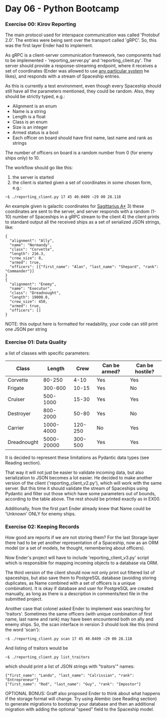 # Day 06 - Python Bootcamp

<h3 id="exercise-00-kirov-reporting">Exercise 00: Kirov Reporting</h3>
The main protocol used for interspace communication was called 'Protobuf 2.0'. The entries were
being sent over the transport called 'gRPC'. So, this was the first layer Ender had to implement.

As gRPC is a client-server communication framework, two components had to be implemented - 
'reporting_server.py' and 'reporting_client.py'. The server should provide a response-streaming
endpoint, where it receives a set of coordinates (Ender was allowed to use [any particular system](https://en.wikipedia.org/wiki/Astronomical_coordinate_systems)
he likes), and responds with a stream of Spaceship entries.

As this is currently a test environment, even though every Spaceship should still have all the 
parameters mentioned, they could be random. Also, they should be strictly typed, e.g.:
 
 - Alignment is an enum
 - Name is a string
 - Length is a float
 - Class is an enum
 - Size is an integer
 - Armed status is a bool
 - Each officer on board should have first name, last name and rank as strings

The number of officers on board is a random number from 0 (for enemy ships only) to 10.

The workflow should go like this:

1) the server is started
2) the client is started given a set of coordinates in some chosen form, e.g.:
    
`~$ ./reporting_client.py 17 45 40.0409 −29 00 28.118`

  An example given is galactic coordinates for [Sagittarius A\*](https://en.wikipedia.org/wiki/Sagittarius_A*)
3) these coordinates are sent to the server, and server responds with a random (1-10) number
  of Spaceships in a gRPC stream to the client
4) the client prints to standard output all the received ships as a set of serialized JSON
  strings, like:

  ```
  {
    "alignment": "Ally",
    "name": "Normandy",
    "class": "Corvette",
    "length": 216.3,
    "crew_size": 8,
    "armed": true,
    "officers": [{"first_name": "Alan", "last_name": "Shepard", "rank": "Commander"}]
  }
  {
    "alignment": "Enemy",
    "name": "Executor",
    "class": "Dreadnought",
    "length": 19000.0,
    "crew_size": 450,
    "armed": true,
    "officers": []
  }
  ```

NOTE: this output here is formatted for readability, your code can still print one JSON per string


<h3 id="exercise-01-data-quality">Exercise 01: Data Quality</h3>
a list of classes with specific parameters:

| Class       | Length     | Crew    | Can be armed? | Can be hostile? |
|-------------|------------|---------|---------------|-----------------|
| Corvette    | 80-250     | 4-10    | Yes           | Yes             |
| Frigate     | 300-600    | 10-15   | Yes           | No              |
| Cruiser     | 500-1000   | 15-30   | Yes           | Yes             |
| Destroyer   | 800-2000   | 50-80   | Yes           | No              |
| Carrier     | 1000-4000  | 120-250 | No            | Yes             |
| Dreadnought | 5000-20000 | 300-500 | Yes           | Yes             |

It is decided to represent these limitations as Pydantic data types (see Reading section).

That way it will not just be easier to validate incoming data, but also serialization to JSON
becomes a lot easier. He decided to make another version of the client ('reporting_client_v2.py'),
which will work with the same server. But this time it should validate the stream of Spaceships 
using Pydantic and filter out those which have some parameters out of bounds, according to the 
table above. The rest should be printed exactly as in EX00.

Additionally, from the first part Ender already knew that Name could be 'Unknown' ONLY for enemy
ships.


<h3 id="exercise-02-keeping-records">Exercise 02: Keeping Records</h3>

How good are reports if we are not storing them? For the last Storage layer there had to be yet
another representation of a Spaceship, now as an ORM model (or a set of models, he thought, 
remembering about officers).

Now Ender's project will have to include 'reporting_client_v3.py' script which is responsible
for mapping incoming objects to a database via ORM.

The third version of the client should now not only print out filtered list of spaceships, but also
save them to PostgreSQL database (avoiding storing duplicates, as Name combined with a set of
officers is a unique combination). It is okay if database and user for PostgreSQL are created
manually, as long as there is a description in comments/text file in the submitted project.

Another case that colonel asked Ender to implement was searching for 'traitors'. Sometimes the same
officers (with unique combination of first name, last name and rank) may have been encountered
both on ally and enemy ships. So, the scan interface in version 3 should look like this (mind the 
word 'scan'):

`~$ ./reporting_client.py scan 17 45 40.0409 −29 00 28.118`

And listing of traitors would be

`~$ ./reporting_client.py list_traitors`

which should print a list of JSON strings with "traitors'" names:

```
{"first_name": "Lando", "last_name": "Calrissian", "rank": "Entrepreneur"}
{"first_name": "Red", "last_name": "Guy", "rank": "Impostor"}
```

OPTIONAL BONUS: Graff also proposed Ender to think about what happens if the storage format will
change. Try using Alembic (see Reading section) to generate migrations to bootstrap your database
and then an additional migration with adding the optional "speed" field to the Spaceship model.
